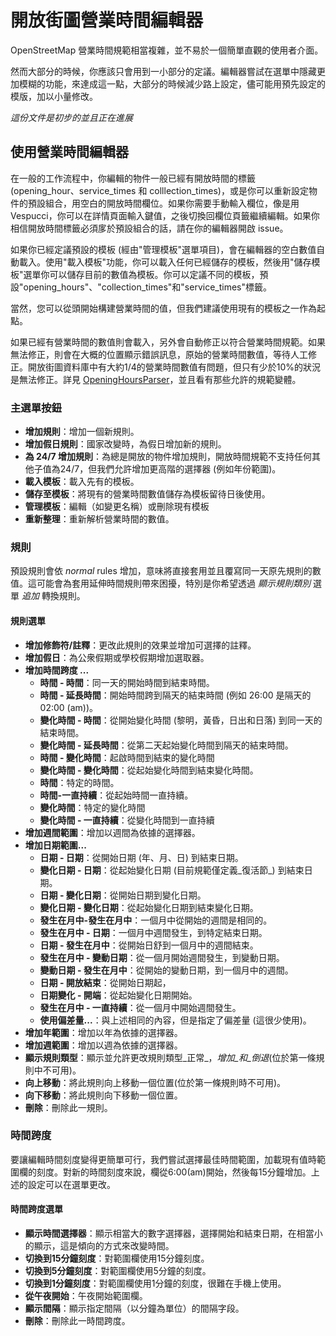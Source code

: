 # 開放街圖營業時間編輯器

OpenStreetMap 營業時間規範相當複雜，並不易於一個簡單直觀的使用者介面。

然而大部分的時候，你應該只會用到一小部分的定議。編輯器嘗試在選單中隱藏更加模糊的功能，來達成這一點，大部分的時候減少路上設定，儘可能用預先設定的模版，加以小量修改。

_這份文件是初步的並且正在進展_

## 使用營業時間編輯器

在一般的工作流程中，你編輯的物件一般已經有開放時間的標籤 (opening_hour、service_times 和 colllection_times)，或是你可以重新設定物件的預設組合，用空白的開放時間欄位。如果你需要手動輸入欄位，像是用 Vespucci，你可以在詳情頁面輸入鍵值，之後切換回欄位頁籤繼續編輯。如果你相信開放時間標籤必須扅於預設組合的話，請在你的編輯器開啟 issue。

如果你已經定議預設的模板 (經由"管理模板"選單項目)，會在編輯器的空白數值自動載入。使用"載入模板"功能，你可以載入任何已經儲存的模板，然後用"儲存模板"選單你可以儲存目前的數值為模板。你可以定議不同的模板，預設"opening_hours"、"collection_times"和"service_times"標籤。

當然，您可以從頭開始構建營業時間的值，但我們建議使用現有的模板之一作為起點。

如果已經有營業時間的數值則會載入，另外會自動修正以符合營業時間規範。如果無法修正，則會在大概的位置顯示錯誤訊息，原始的營業時間數值，等待人工修正。開放街圖資料庫中有大約1/4的營業時間數值有問題，但只有少於10%的狀況是無法修正。詳見 [OpeningHoursParser](https://github.com/simonpoole/OpeningHoursParser)，並且看有那些允許的規範變體。

### 主選單按鈕

* __增加規則__：增加一個新規則。
* __增加假日規則__：國家改變時，為假日增加新的規則。
* __為 24/7 增加規則__：為總是開放的物件增加規則，開放時間規範不支持任何其他子值為24/7，但我們允許增加更高階的選擇器 (例如年份範圍)。
* __載入模板__：載入先有的模板。
* __儲存至模板__：將現有的營業時間數值儲存為模板留待日後使用。
* __管理模板__：編輯（如變更名稱）或刪除現有模板
* __重新整理__：重新解析營業時間的數值。

### 規則

預設規則會依 _normal_ rules 增加，意味將直接套用並且覆寫同一天原先規則的數值。這可能會為套用延伸時間規則帶來困擾，特別是你希望透過 _顯示規則類別_ 選單  _追加_ 轉換規則。

#### 規則選單

* __增加修飾符/註釋__：更改此規則的效果並增加可選擇的註釋。
* __增加假日__：為公衆假期或學校假期增加選取器。
* __增加時間跨度 ...__
    * __時間 - 時間__：同一天的開始時間到結束時間。
    * __時間 - 延長時間__：開始時間跨到隔天的結束時間 (例如 26:00 是隔天的 02:00 (am))。
    * __變化時間 - 時間__：從開始變化時間 (黎明，黃昏，日出和日落) 到同一天的結束時間。
    * __變化時間 -  延長時間__：從第二天起始變化時間到隔天的結束時間。
    * __時間 - 變化時間__：起啟時間到結束的變化時間
    * __變化時間 - 變化時間__：從起始變化時間到結束變化時間。
    * __時間__：特定的時間。
    * __時間-一直持續__：從起始時間一直持續。
    * __變化時間__：特定的變化時間
    * __變化時間 - 一直持續__：從變化時間到一直持續
* __增加週間範圍__：增加以週間為依據的選擇器。
* __增加日期範圍...__
    * __日期 - 日期__：從開始日期 (年、月、日) 到結束日期。
    * __變化日期 - 日期__：從起始變化日期 (目前規範僅定義_復活節_) 到結束日期。
    * __日期 - 變化日期__：從開始日期到變化日期。
    * __變化日期 - 變化日期__：從起始變化日期到結束變化日期。
    * __發生在月中-發生在月中__：一個月中從開始的週間是相同的。
    * __發生在月中 - 日期__：一個月中週間發生，到特定結束日期。
    * __日期 - 發生在月中__：從開始日舒到一個月中的週間結束。
    * __發生在月中 - 變動日期__：從一個月開始週間發生，到變動日期。
    * __變動日期 - 發生在月中__：從開始的變動日期，到一個月中的週間。
    * __日期 - 開放結束__：從開始日期起，
    * __日期變化 - 開端__：從起始變化日期開始。
    * __發生在月中 - 一直持續__：從一個月中開始週間發生。
    * __使用偏差量...__：與上述相同的內容，但是指定了偏差量 (這很少使用)。
* __增加年範圍__：增加以年為依據的選擇器。
* __增加週範圍__：增加以週為依據的選擇器。
* __顯示規則類型__：顯示並允許更改規則類型_正常_，_增加_和_倒退_(位於第一條規則中不可用)。
* __向上移動__：將此規則向上移動一個位置(位於第一條規則時不可用)。
* __向下移動__：將此規則向下移動一個位置。
* __刪除__：刪除此一規則。

### 時間跨度

要讓編輯時間刻度變得更簡單可行，我們嘗試選擇最佳時間範圍，加載現有值時範圍欄的刻度。對新的時間刻度來說，欄從6:00(am)開始，然後每15分鐘增加。上述的設定可以在選單更改。

#### 時間跨度選單

* __顯示時間選擇器__：顯示相當大的數字選擇器，選擇開始和結束日期，在相當小的顯示，這是傾向的方式來改變時間。
* __切換到15分鐘刻度__：對範圍欄使用15分鐘刻度。
* __切換到5分鐘刻度__：對範圍欄使用5分鐘的刻度。
* __切換到1分鐘刻度__：對範圍欄使用1分鐘的刻度，很難在手機上使用。
* __從午夜開始__：午夜開始範圍欄。
* __顯示間隔__：顯示指定間隔（以分鐘為單位）的間隔字段。
* __刪除__：刪除此一時間跨度。


